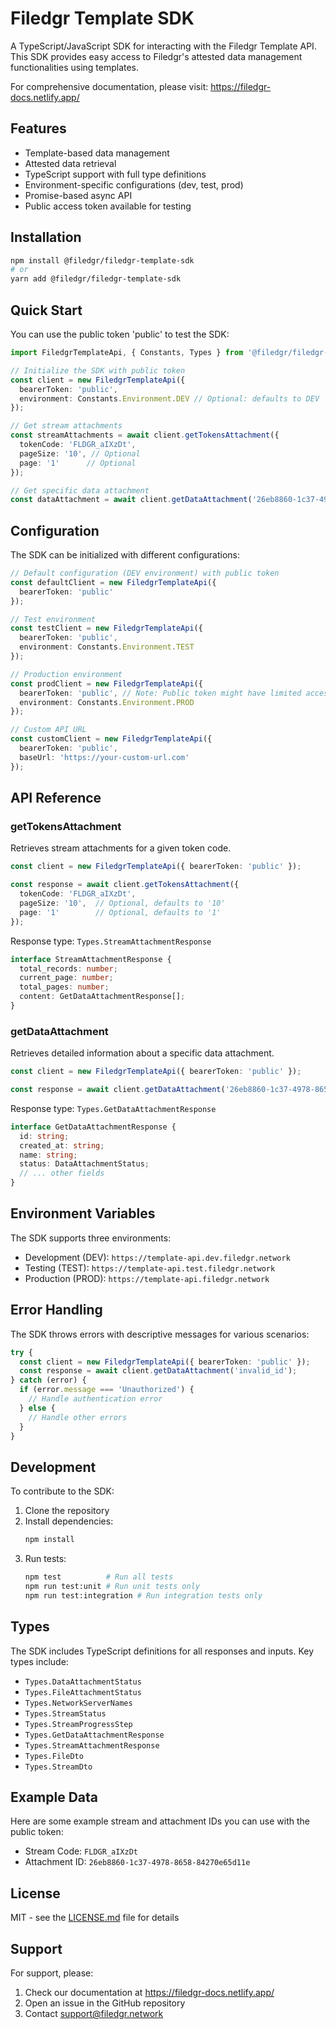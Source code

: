 # Filedgr Template SDK

A TypeScript/JavaScript SDK for interacting with the Filedgr Template API. This SDK provides easy access to Filedgr's attested data management functionalities using templates.

For comprehensive documentation, please visit: https://filedgr-docs.netlify.app/

## Features

- Template-based data management
- Attested data retrieval
- TypeScript support with full type definitions
- Environment-specific configurations (dev, test, prod)
- Promise-based async API
- Public access token available for testing

## Installation

```bash
npm install @filedgr/filedgr-template-sdk
# or
yarn add @filedgr/filedgr-template-sdk
```

## Quick Start

You can use the public token 'public' to test the SDK:

```typescript
import FiledgrTemplateApi, { Constants, Types } from '@filedgr/filedgr-template-sdk';

// Initialize the SDK with public token
const client = new FiledgrTemplateApi({
  bearerToken: 'public',
  environment: Constants.Environment.DEV // Optional: defaults to DEV
});

// Get stream attachments
const streamAttachments = await client.getTokensAttachment({
  tokenCode: 'FLDGR_aIXzDt',
  pageSize: '10', // Optional
  page: '1'      // Optional
});

// Get specific data attachment
const dataAttachment = await client.getDataAttachment('26eb8860-1c37-4978-8658-84270e65d11e');
```

## Configuration

The SDK can be initialized with different configurations:

```typescript
// Default configuration (DEV environment) with public token
const defaultClient = new FiledgrTemplateApi({
  bearerToken: 'public'
});

// Test environment
const testClient = new FiledgrTemplateApi({
  bearerToken: 'public',
  environment: Constants.Environment.TEST
});

// Production environment
const prodClient = new FiledgrTemplateApi({
  bearerToken: 'public', // Note: Public token might have limited access in production
  environment: Constants.Environment.PROD
});

// Custom API URL
const customClient = new FiledgrTemplateApi({
  bearerToken: 'public',
  baseUrl: 'https://your-custom-url.com'
});
```

## API Reference

### getTokensAttachment

Retrieves stream attachments for a given token code.

```typescript
const client = new FiledgrTemplateApi({ bearerToken: 'public' });

const response = await client.getTokensAttachment({
  tokenCode: 'FLDGR_aIXzDt',
  pageSize: '10',  // Optional, defaults to '10'
  page: '1'        // Optional, defaults to '1'
});
```

Response type: `Types.StreamAttachmentResponse`
```typescript
interface StreamAttachmentResponse {
  total_records: number;
  current_page: number;
  total_pages: number;
  content: GetDataAttachmentResponse[];
}
```

### getDataAttachment

Retrieves detailed information about a specific data attachment.

```typescript
const client = new FiledgrTemplateApi({ bearerToken: 'public' });

const response = await client.getDataAttachment('26eb8860-1c37-4978-8658-84270e65d11e');
```

Response type: `Types.GetDataAttachmentResponse`
```typescript
interface GetDataAttachmentResponse {
  id: string;
  created_at: string;
  name: string;
  status: DataAttachmentStatus;
  // ... other fields
}
```

## Environment Variables

The SDK supports three environments:

- Development (DEV): `https://template-api.dev.filedgr.network`
- Testing (TEST): `https://template-api.test.filedgr.network`
- Production (PROD): `https://template-api.filedgr.network`

## Error Handling

The SDK throws errors with descriptive messages for various scenarios:

```typescript
try {
  const client = new FiledgrTemplateApi({ bearerToken: 'public' });
  const response = await client.getDataAttachment('invalid_id');
} catch (error) {
  if (error.message === 'Unauthorized') {
    // Handle authentication error
  } else {
    // Handle other errors
  }
}
```

## Development

To contribute to the SDK:

1. Clone the repository
2. Install dependencies:
   ```bash
   npm install
   ```
3. Run tests:
   ```bash
   npm test          # Run all tests
   npm run test:unit # Run unit tests only
   npm run test:integration # Run integration tests only
   ```

## Types

The SDK includes TypeScript definitions for all responses and inputs. Key types include:

- `Types.DataAttachmentStatus`
- `Types.FileAttachmentStatus`
- `Types.NetworkServerNames`
- `Types.StreamStatus`
- `Types.StreamProgressStep`
- `Types.GetDataAttachmentResponse`
- `Types.StreamAttachmentResponse`
- `Types.FileDto`
- `Types.StreamDto`

## Example Data

Here are some example stream and attachment IDs you can use with the public token:

- Stream Code: `FLDGR_aIXzDt`
- Attachment ID: `26eb8860-1c37-4978-8658-84270e65d11e`

## License

MIT - see the [LICENSE.md](LICENSE.md) file for details

## Support

For support, please:
1. Check our documentation at https://filedgr-docs.netlify.app/
2. Open an issue in the GitHub repository
3. Contact support@filedgr.network